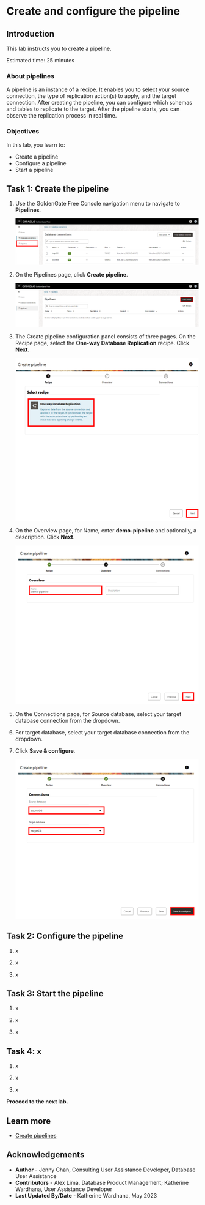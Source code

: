 # Create and configure the pipeline

## Introduction
This lab instructs you to create a pipeline. 

Estimated time: 25 minutes

### About pipelines
A pipeline is an instance of a recipe. It enables you to select your source connection, the type of replication action(s) to apply, and the target connection. After creating the pipeline, you can configure which schemas and tables to replicate to the target. After the pipeline starts, you can observe the replication process in real time. 

### Objectives
In this lab, you learn to:
* Create a pipeline
* Configure a pipeline
* Start a pipeline

## Task 1: Create the pipeline

1. Use the GoldenGate Free Console navigation menu to navigate to **Pipelines**.

    ![Launch console](./images/01-01-pipeline.png " ")

2. On the Pipelines page, click **Create pipeline**.

    ![Click create pipeline](./images/01-02-create-pipeline.png " ")

3. The Create pipeline configuration panel consists of three pages. On the Recipe page, select the **One-way Database Replication** recipe. Click **Next**.

    ![Select recipe](./images/01-03-select-recipe.png " ")

4. On the Overview page, for Name, enter **demo-pipeline** and optionally, a description. Click **Next**.

    ![Insert pipeline name](./images/01-04-name-pipeline.png " ")

5. On the Connections page, for Source database, select your target database connection from the dropdown.

6. For target database, select your target database connection from the dropdown.

7. Click **Save & configure**.

    ![Connections page](./images/01-07-select-connections.png " ")


## Task 2: Configure the pipeline

1.  x

2.  x

3.  x


## Task 3: Start the pipeline

1.  x

2.  x

3.  x

## Task 4: x

1.  x

2.  x

3.  x

**Proceed to the next lab.**

## Learn more

* [Create pipelines](https://docs-uat.us.oracle.com/en/middleware/goldengate/free/21/uggfe/create-pipelines.html#GUID-F8027670-E92C-4187-B312-D9532729CC8F)

## Acknowledgements
* **Author** - Jenny Chan, Consulting User Assistance Developer, Database User Assistance
* **Contributors** -  Alex Lima, Database Product Management; Katherine Wardhana, User Assistance Developer
* **Last Updated By/Date** - Katherine Wardhana, May 2023
